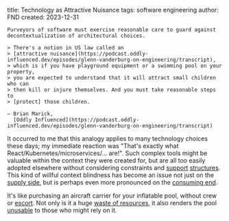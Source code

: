 title: Technology as Attractive Nuisance
tags: software engineering
author: FND
created: 2023-12-31

```intro
Purveyors of software must exercise reasonable care to guard against
decontextualization of architectural choices.
```

```figure
> There's a notion in US law called an
> [attractive nuisance](https://podcast.oddly-influenced.dev/episodes/glenn-vanderburg-on-engineering/transcript),
> which is if you have playground equipment or a swimming pool on your property,
> you are expected to understand that it will attract small children who can
> then kill or injure themselves. And you must take reasonable steps to
> [protect] those children.

— Brian Marick,
  [Oddly Influenced](https://podcast.oddly-influenced.dev/episodes/glenn-vanderburg-on-engineering/transcript)
```

It occurred to me that this analogy applies to many technology choices these
days; my immediate reaction was "That's exactly what
React/Kubernetes/microservices/… are!". Such complex tools might be valuable
within the context they were created for, but are all too easily adopted
elsewhere without considering constraints and
[support](https://toot.cafe/@slightlyoff/109389047292856699)
[structures](https://infrequently.org/2023/02/the-market-for-lemons/#fn-everything-in-moderation-2).
This kind of willful context blindness has become an issue not just on the
[supply side](https://web.archive.org/web/20230517114359/https://scribe.rip/the-industrial-hammer-complex-d9785886ee59),
but is perhaps even more pronounced on the
[consuming end](https://adactio.com/links/20269).

It's like purchasing an aircraft carrier for your inflatable pool, without crew
or [escort](https://en.wikipedia.org/wiki/Carrier_battle_group). Not only is it
a huge
[waste of resources](https://stackoverflow.blog/2023/12/25/is-software-getting-worse/),
it also renders the pool
[unusable](https://infrequently.org/series/performance-inequality/) to those who
might rely on it.
